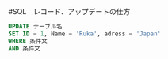 #SQL　レコード、アップデートの仕方

```sql
UPDATE テーブル名
SET ID = 1, Name = 'Ruka', adress = 'Japan'
WHERE 条件文
AND 条件文
```
